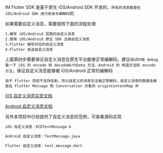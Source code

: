 IM Flutter SDK 是基于原生 iOS/Android SDK 开发的，`所有的消息都是在 iOS/Android SDK 进行收发与编解码`的

如果需要自定义消息，需要按照下面的流程处理

```
1.编写 iOS/Android 层面的自定义消息
2.使用 iOS/Android 原生 SDK 注册自定义消息
3.Flutter 编写对应的自定义消息
4.Flutter 发送自定义消息
```
上面第四步需要保证自定义消息在原生平台能够正常编解码，建议`调试时候 debug 看一下 iOS 的 encode 和 decodeWithData 方法、Android 的 构造方法和 encode 方法`，保证自定义消息能够被 iOS/Android 正常的编解码


`由于 Flutter 目前不支持反射，所以自定义的消息无法被正常解码，自定义消息的数据会被放在 Flutter Message 和 Conversation 对象的 originContentMap 中`


[iOS 自定义消息实现文档](https://docs.rongcloud.cn/im/imkit/ios/custom/conversation/)

[Android 自定义消息文档](https://support.rongcloud.cn/ks/ODgz)


另外本项目中已经提供了自定义消息的范例，可查看源码实现

```
iOS 自定义消息：RCDTestMessage.h

Android 自定义消息：TestMessage.java

Flutter 自定义消息：test_message.dart
```
